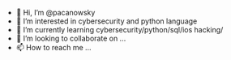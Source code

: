 - 👋 Hi, I’m @pacanowsky
- 👀 I’m interested in cybersecurity and python language
- 🌱 I’m currently learning cybersecurity/python/sql/ios hacking/
- 💞️ I’m looking to collaborate on ...
- 📫 How to reach me ...

<!---
pacanowsky/pacanowsky is a ✨ special ✨ repository because its `README.md` (this file) appears on your GitHub profile.
You can click the Preview link to take a look at your changes.
--->
